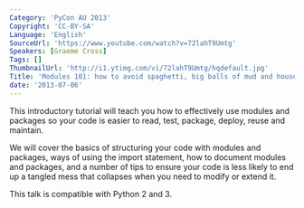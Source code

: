 ```yaml
---
Category: 'PyCon AU 2013'
Copyright: 'CC-BY-SA'
Language: 'English'
SourceUrl: 'https://www.youtube.com/watch?v=72lahT9Umtg'
Speakers: [Graeme Cross]
Tags: []
ThumbnailUrl: 'http://i1.ytimg.com/vi/72lahT9Umtg/hqdefault.jpg'
Title: 'Modules 101: how to avoid spaghetti, big balls of mud and houses of straw!'
date: '2013-07-06'
---
```

This introductory tutorial will teach you how to effectively use modules and packages so your code is easier to read, test, package, deploy, reuse and maintain.

We will cover the basics of structuring your code with modules and packages, ways of using the import statement, how to document modules and packages, and a number of tips to ensure your code is less likely to end up a tangled mess that collapses when you need to modify or extend it.

This talk is compatible with Python 2 and 3.
